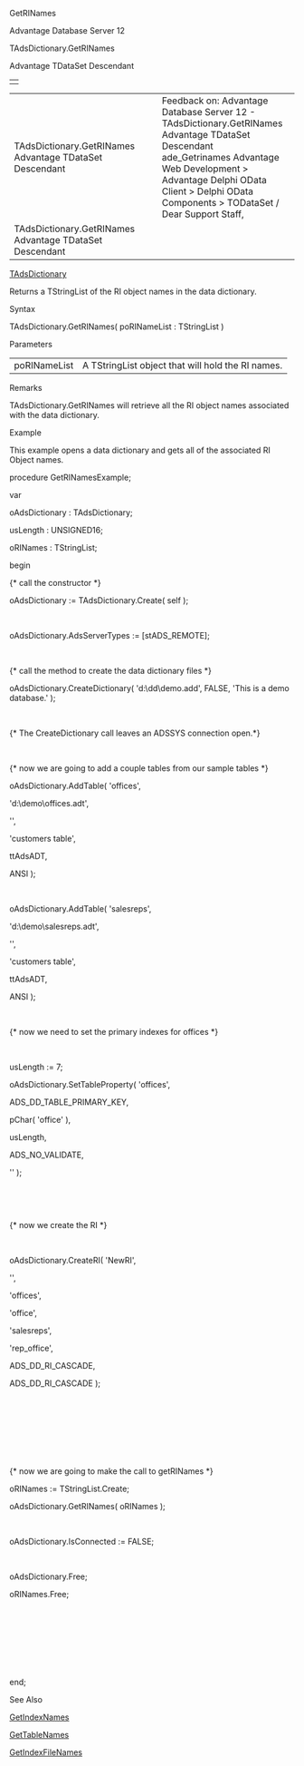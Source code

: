 GetRINames




Advantage Database Server 12  

TAdsDictionary.GetRINames

Advantage TDataSet Descendant

|  |
| --- |
|  |

|  |  |  |  |  |
| --- | --- | --- | --- | --- |
| TAdsDictionary.GetRINames  Advantage TDataSet Descendant |  |  | Feedback on: Advantage Database Server 12 - TAdsDictionary.GetRINames Advantage TDataSet Descendant ade\_Getrinames Advantage Web Development > Advantage Delphi OData Client > Delphi OData Components > TODataSet / Dear Support Staff, |  |
| TAdsDictionary.GetRINames  Advantage TDataSet Descendant |  |  |  |  |

[TAdsDictionary](ade_tadsdictionary.htm)

Returns a TStringList of the RI object names in the data dictionary.

Syntax

TAdsDictionary.GetRINames( poRINameList : TStringList )

Parameters

|  |  |
| --- | --- |
| poRINameList | A TStringList object that will hold the RI names. |

Remarks

TAdsDictionary.GetRINames will retrieve all the RI object names associated with the data dictionary.

Example

This example opens a data dictionary and gets all of the associated RI Object names.

procedure GetRINamesExample;

var

oAdsDictionary : TAdsDictionary;

usLength : UNSIGNED16;

oRINames : TStringList;

begin

{\* call the constructor \*}

oAdsDictionary := TAdsDictionary.Create( self );

 

oAdsDictionary.AdsServerTypes := [stADS\_REMOTE];

 

{\* call the method to create the data dictionary files \*}

oAdsDictionary.CreateDictionary( 'd:\dd\demo.add', FALSE, 'This is a demo database.' );

 

{\* The CreateDictionary call leaves an ADSSYS connection open.\*}

 

{\* now we are going to add a couple tables from our sample tables \*}

oAdsDictionary.AddTable( 'offices',

'd:\demo\offices.adt',

'',

'customers table',

ttAdsADT,

ANSI );

 

oAdsDictionary.AddTable( 'salesreps',

'd:\demo\salesreps.adt',

'',

'customers table',

ttAdsADT,

ANSI );

 

{\* now we need to set the primary indexes for offices \*}

 

usLength := 7;

oAdsDictionary.SetTableProperty( 'offices',

ADS\_DD\_TABLE\_PRIMARY\_KEY,

pChar( 'office' ),

usLength,

ADS\_NO\_VALIDATE,

'' );

 

 

{\* now we create the RI \*}

 

oAdsDictionary.CreateRI( 'NewRI',

'',

'offices',

'office',

'salesreps',

'rep\_office',

ADS\_DD\_RI\_CASCADE,

ADS\_DD\_RI\_CASCADE );

 

 

 

 

{\* now we are going to make the call to getRINames \*}

oRINames := TStringList.Create;

oAdsDictionary.GetRINames( oRINames );

 

oAdsDictionary.IsConnected := FALSE;

 

oAdsDictionary.Free;

oRINames.Free;

 

 

 

 

end;

See Also

[GetIndexNames](ade_getindexnames.htm)

[GetTableNames](ade_gettablenames_ddictionary.htm)

[GetIndexFileNames](ade_getindexfilenames.htm)